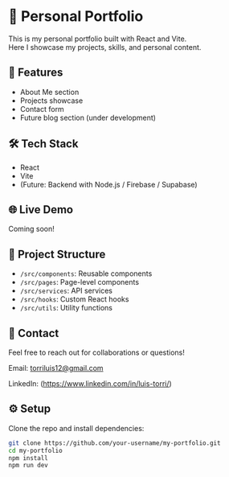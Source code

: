 # 🎨 Personal Portfolio

This is my personal portfolio built with React and Vite.  
Here I showcase my projects, skills, and personal content.

## 🚀 Features

- About Me section
- Projects showcase
- Contact form
- Future blog section (under development)

## 🛠 Tech Stack

- React
- Vite
- (Future: Backend with Node.js / Firebase / Supabase)

## 🌐 Live Demo

Coming soon!

## 📂 Project Structure

- `/src/components`: Reusable components
- `/src/pages`: Page-level components
- `/src/services`: API services
- `/src/hooks`: Custom React hooks
- `/src/utils`: Utility functions

## 📩 Contact

Feel free to reach out for collaborations or questions!

Email: torriluis12@gmail.com

LinkedIn: (https://www.linkedin.com/in/luis-torri/)

## ⚙ Setup

Clone the repo and install dependencies:

```bash
git clone https://github.com/your-username/my-portfolio.git
cd my-portfolio
npm install
npm run dev

